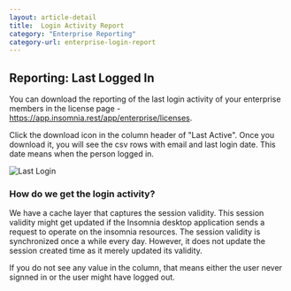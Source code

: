 ```yaml
---
layout: article-detail
title:  Login Activity Report
category: "Enterprise Reporting"
category-url: enterprise-login-report
---
```

## Reporting: Last Logged In
You can download the reporting of the last login activity of your enterprise members in the license page - https://app.insomnia.rest/app/enterprise/licenses.

Click the download icon in the column header of "Last Active". Once you download it, you will see the csv rows with email and last login date. This date means when the person logged in.

![Last Login](/assets/images/session-last-login.png)

### How do we get the login activity?
We have a cache layer that captures the session validity. This session validity might get updated if the Insomnia desktop application sends a request to operate on the insomnia resources. The session validity is synchronized once a while every day. However, it does not update the session created time as it merely updated its validity.

If you do not see any value in the column, that means either the user never signned in or the user might have logged out.